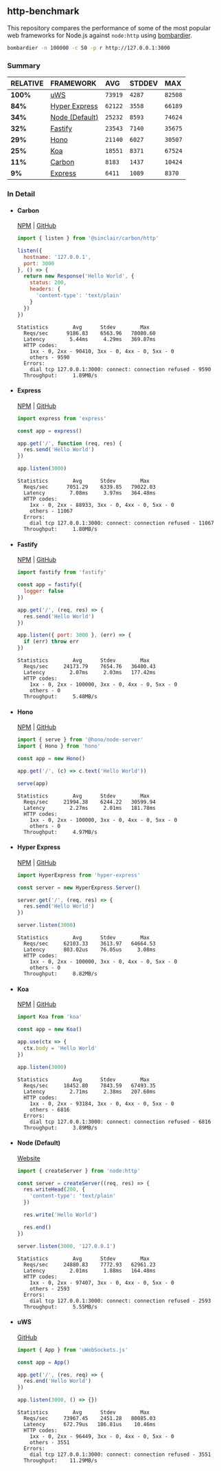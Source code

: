 ## http-benchmark

This repository compares the performance of some of the most popular web frameworks for Node.js against `node:http` using [bombardier](https://github.com/codesenberg/bombardier).

```bash
bombardier -n 100000 -c 50 -p r http://127.0.0.1:3000
```

### Summary

| RELATIVE | FRAMEWORK | AVG | STDDEV | MAX |
| :--- | :--- | :--- | :--- | :--- |
| **100%** | [uWS](#uws) | `73919` | `4287` | `82508` |
| **84%** | [Hyper Express](#hyper-express) | `62122` | `3558` | `66189` |
| **34%** | [Node (Default)](#node-default) | `25232` | `8593` | `74624` |
| **32%** | [Fastify](#fastify) | `23543` | `7140` | `35675` |
| **29%** | [Hono](#hono) | `21140` | `6027` | `30507` |
| **25%** | [Koa](#koa) | `18551` | `8371` | `67524` |
| **11%** | [Carbon](#carbon) | `8183` | `1437` | `10424` |
| **9%** | [Express](#express) | `6411` | `1089` | `8370` |


### In Detail

- #### Carbon
  [NPM](https://npmjs.com/@sinclair/carbon) | [GitHub](https://github.com/sinclairzx81/carbon)
  ```js
  import { listen } from '@sinclair/carbon/http'

  listen({
    hostname: '127.0.0.1',
    port: 3000
  }, () => {
    return new Response('Hello World', {
      status: 200,
      headers: {
        'content-type': 'text/plain'
      }
    })
  })
  ```

  ```
  Statistics        Avg      Stdev        Max
    Reqs/sec      9186.83    6563.96   78080.60
    Latency        5.44ms     4.29ms   369.87ms
    HTTP codes:
      1xx - 0, 2xx - 90410, 3xx - 0, 4xx - 0, 5xx - 0
      others - 9590
    Errors:
      dial tcp 127.0.0.1:3000: connect: connection refused - 9590
    Throughput:     1.89MB/s
  ```

- #### Express
  [NPM](https://npmjs.com/express) | [GitHub](https://github.com/expressjs/express)
  ```js
  import express from 'express'

  const app = express()

  app.get('/', function (req, res) {
    res.send('Hello World')
  })

  app.listen(3000)
  ```

  ```
  Statistics        Avg      Stdev        Max
    Reqs/sec      7051.29    6339.85   79022.03
    Latency        7.08ms     3.97ms   364.48ms
    HTTP codes:
      1xx - 0, 2xx - 88933, 3xx - 0, 4xx - 0, 5xx - 0
      others - 11067
    Errors:
      dial tcp 127.0.0.1:3000: connect: connection refused - 11067
    Throughput:     1.80MB/s
  ```

- #### Fastify
  [NPM](https://npmjs.com/fastify) | [GitHub](https://github.com/fastify/fastify)
  ```js
  import fastify from 'fastify'

  const app = fastify({
    logger: false
  })

  app.get('/', (req, res) => {
    res.send('Hello World')
  })

  app.listen({ port: 3000 }, (err) => {
    if (err) throw err
  })
  ```

  ```
  Statistics        Avg      Stdev        Max
    Reqs/sec     24173.79    7654.76   36400.43
    Latency        2.07ms     2.03ms   177.42ms
    HTTP codes:
      1xx - 0, 2xx - 100000, 3xx - 0, 4xx - 0, 5xx - 0
      others - 0
    Throughput:     5.48MB/s
  ```

- #### Hono
  [NPM](https://npmjs.com/hono) | [GitHub](https://github.com/honojs/hono)
  ```js
  import { serve } from '@hono/node-server'
  import { Hono } from 'hono'

  const app = new Hono()

  app.get('/', (c) => c.text('Hello World'))

  serve(app)
  ```

  ```
  Statistics        Avg      Stdev        Max
    Reqs/sec     21994.38    6244.22   30599.94
    Latency        2.27ms     2.01ms   181.78ms
    HTTP codes:
      1xx - 0, 2xx - 100000, 3xx - 0, 4xx - 0, 5xx - 0
      others - 0
    Throughput:     4.97MB/s
  ```

- #### Hyper Express
  [NPM](https://npmjs.com/hyper-express) | [GitHub](https://github.com/kartikk221/hyper-express)
  ```js
  import HyperExpress from 'hyper-express'

  const server = new HyperExpress.Server()

  server.get('/', (req, res) => {
    res.send('Hello World')
  })

  server.listen(3000)
  ```

  ```
  Statistics        Avg      Stdev        Max
    Reqs/sec     62103.33    3613.97   64664.53
    Latency      803.02us    76.05us     3.08ms
    HTTP codes:
      1xx - 0, 2xx - 100000, 3xx - 0, 4xx - 0, 5xx - 0
      others - 0
    Throughput:     8.82MB/s
  ```

- #### Koa
  [NPM](https://npmjs.com/koa) | [GitHub](https://github.com/koajs/koa)
  ```js
  import Koa from 'koa'

  const app = new Koa()

  app.use(ctx => {
    ctx.body = 'Hello World'
  })

  app.listen(3000)
  ```

  ```
  Statistics        Avg      Stdev        Max
    Reqs/sec     18452.80    7843.59   67493.35
    Latency        2.71ms     2.38ms   207.60ms
    HTTP codes:
      1xx - 0, 2xx - 93184, 3xx - 0, 4xx - 0, 5xx - 0
      others - 6816
    Errors:
      dial tcp 127.0.0.1:3000: connect: connection refused - 6816
    Throughput:     3.89MB/s
  ```

- #### Node (Default)
  [Website](https://nodejs.org/api/http.html)
  ```js
  import { createServer } from 'node:http'

  const server = createServer((req, res) => {
    res.writeHead(200, {
      'content-type': 'text/plain'
    })

    res.write('Hello World')

    res.end()
  })

  server.listen(3000, '127.0.0.1')
  ```

  ```
  Statistics        Avg      Stdev        Max
    Reqs/sec     24880.83    7772.93   62961.23
    Latency        2.01ms     1.88ms   164.48ms
    HTTP codes:
      1xx - 0, 2xx - 97407, 3xx - 0, 4xx - 0, 5xx - 0
      others - 2593
    Errors:
      dial tcp 127.0.0.1:3000: connect: connection refused - 2593
    Throughput:     5.55MB/s
  ```

- #### uWS
  [GitHub](https://github.com/uNetworking/uWebSockets.js)
  ```js
  import { App } from 'uWebSockets.js'

  const app = App()

  app.get('/', (res, req) => {
    res.end('Hello World')
  })

  app.listen(3000, () => {})
  ```

  ```
  Statistics        Avg      Stdev        Max
    Reqs/sec     73967.45    2451.28   80085.03
    Latency      672.79us   186.81us    10.46ms
    HTTP codes:
      1xx - 0, 2xx - 96449, 3xx - 0, 4xx - 0, 5xx - 0
      others - 3551
    Errors:
      dial tcp 127.0.0.1:3000: connect: connection refused - 3551
    Throughput:    11.29MB/s
  ```


